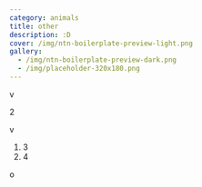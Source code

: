 ```yaml
---
category: animals
title: other
description: :D
cover: /img/ntn-boilerplate-preview-light.png
gallery:
  - /img/ntn-boilerplate-preview-dark.png
  - /img/placeholder-320x180.png
---
```

v

2

v

1. 3
2. 4

o
